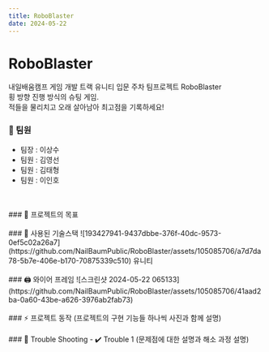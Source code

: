 ```yaml
---
title: RoboBlaster
date: 2024-05-22
---
```


# RoboBlaster
내일배움캠프 게임 개발 트랙 유니티 입문 주차 팀프로젝트 RoboBlaster  
횡 방향 진행 방식의 슈팅 게임.  
적들을 물리치고 오래 살아남아 최고점을 기록하세요!

### 👯 팀원  
- 팀장 : 이상수
- 팀원 : 김영선
- 팀원 : 김태형
- 팀원 : 이인호
<br>
<br>
### 🌱 프로젝트의 목표  

<br>
<br>
### 🔨 사용된 기술스택  
![193427941-9437dbbe-376f-40dc-9573-0ef5c02a26a7](https://github.com/NailBaumPublic/RoboBlaster/assets/105085706/a7d7da78-5b7e-406e-b170-70875339c510)  
유니티  
<br>
<br>
### 🖨️ 와이어 프레임  
![스크린샷 2024-05-22 065133](https://github.com/NailBaumPublic/RoboBlaster/assets/105085706/41aad2ba-0a60-43be-a626-3976ab2fab73)  
<br>
<br>
### ⚡ 프로젝트 동작  
(프로젝트의 구현 기능들 하나씩 사진과 함께 설명)  
<br>
<br>
### 💬 Trouble Shooting  
- ✔️ Trouble 1  
(문제점에 대한 설명과 해소 과정 설명)
<!--
**garimasingh128/garimasingh128** is a ✨ _special_ ✨ repository because its `README.md` (this file) appears on your GitHub profile.

Here are some ideas to get you started:

- 🔭 I’m currently working on ...
- 🌱 I’m currently learning ...
- 👯 I’m looking to collaborate on ...
- 🤔 I’m looking for help with ...
- 💬 Ask me about ...
- 📫 How to reach me: ...
- 😄 Pronouns: ...
- ⚡ Fun fact: ...
➡️ 🖨️ Technologies Icons

➡️ 🚍 Communication
➡️ 🧰 Version Control
➡️ 🔨 Tools
➡️ 🌐 Web Dev
➡️ ✨ UI/UX
➡️ 📜 JavaScript
➡️ ☕ Java
➡️ ©️ C/C++
➡️ 🪒 C#
➡️ 🐍 Python
➡️ 🐘 php
➡️ 💎 Ruby
➡️ 🦾 Rust
➡️ 🧮 Fortran
➡️ 🐿️ Go
➡️ ☎️ Erlang/Elixir
➡️ 🧊 Apache
➡️ 📱 Mobile Dev
➡️ 💾 Database
➡️ 🤿 DevOps
➡️ ☁️ Cloud
➡️ 🤖 AI
➡️ 🔬 Analytics
➡️ 🧪 Testing
➡️ 🎮 Game Development
➡️ 🖥️ Operating system
➡️ 🍼 How to use this icons?
➡️ 🚶 Contribution


⭐️ From `[garimasingh128](https://github.com/garimasingh128)`
